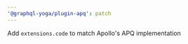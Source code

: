 ```yaml
---
'@graphql-yoga/plugin-apq': patch
---
```


Add `extensions.code` to match Apollo's APQ implementation
